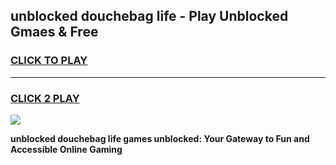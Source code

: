 
## unblocked douchebag life - Play Unblocked Gmaes & Free
<h3>
<a href="https://news.freeplayer.one?title=unblocked_douchebag_life&ref=16F">CLICK TO PLAY</a></h3>
<hr>

<h3>
<a href="https://news.freeplayer.one?title=unblocked_douchebag_life&ref=16F">CLICK 2 PLAY</a>
  
</h3>

<a href="https://news.freeplayer.one?title=unblocked_douchebag_life&ref=16F/"><img src="https://clearcache.store/games.png"></a>


**unblocked douchebag life games unblocked: Your Gateway to Fun and Accessible Online Gaming**
